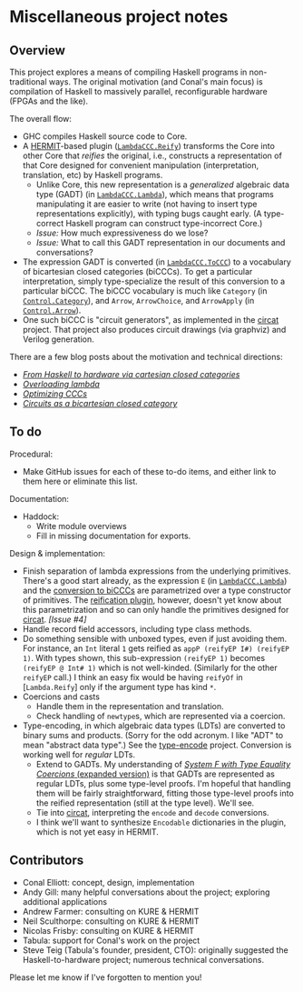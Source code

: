 # Miscellaneous project notes

[*From Haskell to hardware via cartesian closed categories*]: http://conal.net/blog/posts/haskell-to-hardware-via-cccs/ "blog post"

[*Overloading lambda*]: http://conal.net/blog/posts/overloading-lambda "blog post"

[*Optimizing CCCs*]: http://conal.net/blog/posts/optimizing-cccs "blog post"

[*Circuits as a bicartesian closed category*]: http://conal.net/blog/posts/circuits-as-a-bicartesian-closed-category "blog post"

[HERMIT]: http://www.ittc.ku.edu/csdl/fpg/software/hermit.html "project description"

[KURE]: http://www.ittc.ku.edu/csdl/fpg/software/kure.html "project description"

[circat]: https://github.com/conal/circat "Github repo"

[type-encode]: https://github.com/conal/type-encode "Github repo"

[`LambdaCCC.Lambda`]: ../src/LambdaCCC/Lambda.hs

[`LambdaCCC.ToCCC`]: ../src/LambdaCCC/ToCCC.hs

[`LambdaCCC.Reify`]: ../src/LambdaCCC/Reify.hs

[*System F with Type Equality Coercions* (expanded version)]: https://research.microsoft.com/en-us/um/people/simonpj/papers/ext-f/tldi22-sulzmann-with-appendix.pdf "paper by Martin Sulzmann, Manuel Chakravarty, and Simon Peyton Jones"

## Overview

This project explores a means of compiling Haskell programs in non-traditional ways.
The original motivation (and Conal's main focus) is compilation of Haskell to massively parallel, reconfigurable hardware (FPGAs and the like).

The overall flow:

*   GHC compiles Haskell source code to Core.
*   A [HERMIT]-based plugin ([`LambdaCCC.Reify`]) transforms the Core into other Core that *reifies* the original, i.e., constructs a representation of that Core designed for convenient manipulation (interpretation, translation, etc) by Haskell programs.
    *   Unlike Core, this new representation is a *generalized* algebraic data type (GADT) (in [`LambdaCCC.Lambda`]), which means that programs manipulating it are easier to write (not having to insert type representations explicitly), with typing bugs caught early.
        (A type-correct Haskell program can construct type-incorrect Core.)
    *   *Issue:* How much expressiveness do we lose?
    *   *Issue:* What to call this GADT representation in our documents and conversations?
*   The expression GADT is converted (in [`LambdaCCC.ToCCC`]) to a vocabulary of bicartesian closed categories (biCCCs).
    To get a particular interpretation, simply type-specialize the result of this conversion to a particular biCCC.
    The biCCC vocabulary is much like `Category` (in [`Control.Category`](http://hackage.haskell.org/package/base/docs/Control-Category.html)), and `Arrow`, `ArrowChoice`, and `ArrowApply` (in [`Control.Arrow`](http://hackage.haskell.org/package/base/docs/Control-Arrow.html)).
*   One such biCCC is "circuit generators", as implemented in the [circat] project.
    That project also produces circuit drawings (via graphviz) and Verilog generation.

There are a few blog posts about the motivation and technical directions:

*   [*From Haskell to hardware via cartesian closed categories*]
*   [*Overloading lambda*]
*   [*Optimizing CCCs*]
*   [*Circuits as a bicartesian closed category*]


## To do

Procedural:

*   Make GitHub issues for each of these to-do items, and either link to them here or eliminate this list.

Documentation:

*   Haddock:
    *   Write module overviews
    *   Fill in missing documentation for exports.

Design & implementation:

*   Finish separation of lambda expressions from the underlying primitives.
    There's a good start already, as the expression `E` (in [`LambdaCCC.Lambda`]) and the [conversion to biCCCs][`LambdaCCC.ToCCC`] are parametrized over a type constructor of primitives.
    The [reification plugin][`LambdaCCC.Reify`], however, doesn't yet know about this parametrization and so can only handle the primitives designed for [circat].
    *[Issue #4]*
*   Handle record field accessors, including type class methods.
*   Do something sensible with unboxed types, even if just avoiding them.
    For instance, an `Int` literal `1` gets reified as `appP (reifyEP I#) (reifyEP 1)`.
    With types shown, this sub-expression `(reifyEP 1)` becomes `(reifyEP @ Int# 1)` which is not well-kinded.
    (Similarly for the other `reifyEP` call.)
    I think an easy fix would be having `reifyOf` in [`Lambda.Reify`] only if the argument type has kind `*`.
*   Coercions and casts
    *   Handle them in the representation and translation.
    *   Check handling of `newtype`s, which are represented via a coercion.
*   Type-encoding, in which algebraic data types (LDTs) are converted to binary sums and products.
    (Sorry for the odd acronym. I like "ADT" to mean "abstract data type".)
    See the [type-encode] project.
    Conversion is working well for *regular* LDTs.
    *   Extend to GADTs.
        My understanding of [*System F with Type Equality Coercions* (expanded version)] is that GADTs are represented as regular LDTs, plus some type-level proofs.
        I'm hopeful that handling them will be fairly straightforward, fitting those type-level proofs into the reified representation (still at the type level).
        We'll see.
    *   Tie into [circat], interpreting the `encode` and `decode` conversions.
    *   I think we'll want to synthesize `Encodable` dictionaries in the plugin, which is not yet easy in HERMIT.


## Contributors

*   Conal Elliott: concept, design, implementation
*   Andy Gill: many helpful conversations about the project; exploring additional applications
*   Andrew Farmer: consulting on KURE & HERMIT
*   Neil Sculthorpe: consulting on KURE & HERMIT
*   Nicolas Frisby: consulting on KURE & HERMIT
*   Tabula: support for Conal's work on the project
*   Steve Teig (Tabula's founder, president, CTO): originally suggested the Haskell-to-hardware project; numerous technical conversations.

Please let me know if I've forgotten to mention you!
